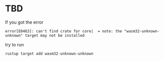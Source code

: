 # TBD

If you got the error
```
error[E0463]: can't find crate for core|  = note: the "wasm32-unknown-unknown" target may not be installed
```
try to run
```
rustup target add wasm32-unknown-unknown
``` 
